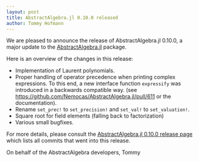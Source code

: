 ```yaml
---
layout: post
title: AbstractAlgebra.jl 0.10.0 released
author: Tommy Hofmann
---
```

We are pleased to announce the release of AbstractAlgebra.jl 0.10.0, a major update to the
[AbstractAlgebra.jl](https://github.com/nemocas/AbstractAlgebra.jl) package.

Here is an overview of the changes in this release:

- Implementation of Laurent polynomials.
- Proper handling of operator precedence when printing complex expressions. To this end,
  a new interface function `expressify` was introduced in a backwards compatible way.
  (see https://github.com/Nemocas/AbstractAlgebra.jl/pull/611 or the documentation).
- Rename `set_prec!` to `set_precision!` and `set_val!` to `set_valuation!`.
- Square root for field elements (falling back to factorization)
- Various small bugfixes.

For more details, please consult the
[AbstractAlgebra.jl 0.10.0 release page](https://github.com/nemocas/AbstractAlgebra.jl/releases/tag/v0.10.0)
which lists all commits that went into this release.

On behalf of the AbstractAlgebra developers,
Tommy
